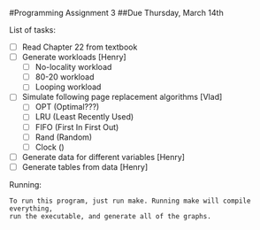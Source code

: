 #Programming Assignment 3
##Due Thursday, March 14th

List of tasks:

- [ ] Read Chapter 22 from textbook
- [ ] Generate workloads [Henry]
    - [ ] No-locality workload
    - [ ] 80-20 workload
    - [ ] Looping workload
- [ ] Simulate following page replacement algorithms [Vlad]
    - [ ] OPT (Optimal???)
    - [ ] LRU (Least Recently Used)
    - [ ] FIFO (First In First Out)
    - [ ] Rand (Random)
    - [ ] Clock ()
- [ ] Generate data for different variables [Henry]
- [ ] Generate tables from data [Henry]

Running:

    To run this program, just run make. Running make will compile everything,
    run the executable, and generate all of the graphs.
